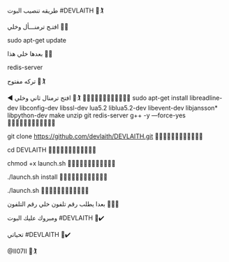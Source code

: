 طريقه تنصيب البوت #DEVLAITH 💠🏌

افتـح ترمنـــأل وخلي 💠🔻 

sudo apt-get update 

بعدها خلي هذا 💠🔻

redis-server

تركه مفتوح 💠🏌

◀️ افتح ترمنال ثاني وخلي 💠🏌
🔻🔻🔻🔻🔻🔻🔻🔻🔻🔻🔻🔻
sudo apt-get install libreadline-dev libconfig-dev libssl-dev lua5.2 liblua5.2-dev libevent-dev libjansson* libpython-dev make unzip git redis-server g++ -y —force-yes
🔻🔻🔻🔻🔻🔻🔻🔻🔻🔻🔻🔻

git clone https://github.com/devlaith/DEVLAITH.git
🔻🔻🔻🔻🔻🔻🔻🔻🔻🔻🔻🔻

cd DEVLAITH
🔻🔻🔻🔻🔻🔻🔻🔻🔻🔻🔻🔻

chmod +x launch.sh
🔻🔻🔻🔻🔻🔻🔻🔻🔻🔻🔻🔻

./launch.sh install
🔻🔻🔻🔻🔻🔻🔻🔻🔻🔻🔻🔻

./launch.sh 
🔻🔻🔻🔻🔻🔻🔻🔻🔻🔻🔻🔻

بعدا يطلب رقم تلفون خلي رقم التلفون 💠🖐🏾


ومبروك عليك البوت #DEVLAITH 💠✔️


تحياتي #DEVLAITH 💠✔️


@II07II 💠🏌
